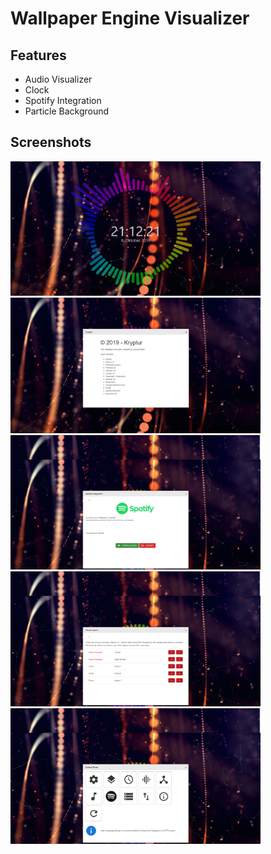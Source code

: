 # Wallpaper Engine Visualizer
## Features
* Audio Visualizer
* Clock
* Spotify Integration
* Particle Background

## Screenshots
<img src="screenshots/01.png" width="400" />
<img src="screenshots/02.png" width="400" />
<img src="screenshots/03.png" width="400" />
<img src="screenshots/04.png" width="400" />
<img src="screenshots/05.png" width="400" />